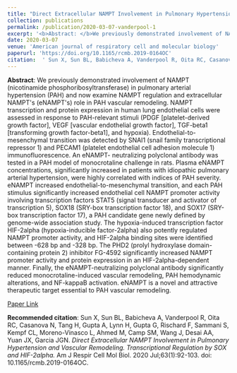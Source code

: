 ```yaml
--- 
title: "Direct Extracellular NAMPT Involvement in Pulmonary Hypertension and Vascular Remodeling. Transcriptional Regulation by SOX and HIF-2alpha." 
collection: publications 
permalink: /publication/2020-03-07-vanderpool-1 
excerpt: '<b>Abstract: </b>We previously demonstrated involvement of NAMPT (nicotinamide phosphoribosyltransferase) in pulmonary arterial hypertension (PAH) and now examine NAMPT regulation and extracellular NAMPT's (eNAMPT's) role in PAH vascular remodeling. NAMPT transcription and protein expression in human lung endothelial cells were assessed in response to PAH-relevant [...]' 
date: 2020-03-07 
venue: 'American journal of respiratory cell and molecular biology' 
paperurl: 'https://doi.org/10.1165/rcmb.2019-0164OC' 
citation:  ' Sun X, Sun BL, Babicheva A, Vanderpool R, Oita RC, Casanova N, Tang H, Gupta A, Lynn H, Gupta G, Rischard F, Sammani S, Kempf CL, Moreno-Vinasco L, Ahmed M, Camp SM, Wang J, Desai AA, Yuan JX, Garcia JGN. <i>Direct Extracellular NAMPT Involvement in Pulmonary Hypertension and Vascular Remodeling. Transcriptional Regulation by SOX and HIF-2alpha.</i> Am J Respir Cell Mol Biol. 2020 Jul;63(1):92-103. doi: 10.1165/rcmb.2019-0164OC.' 
--- 
```

<b>Abstract</b>:  We previously demonstrated involvement of NAMPT (nicotinamide phosphoribosyltransferase) in pulmonary arterial hypertension (PAH) and now examine NAMPT regulation and extracellular NAMPT's (eNAMPT's) role in PAH vascular remodeling. NAMPT transcription and protein expression in human lung endothelial cells were assessed in response to PAH-relevant stimuli (PDGF [platelet-derived growth factor], VEGF [vascular endothelial growth factor], TGF-beta1 [transforming growth factor-beta1], and hypoxia). Endothelial-to-mesenchymal transition was detected by SNAI1 (snail family transcriptional repressor 1) and PECAM1 (platelet endothelial cell adhesion molecule 1) immunofluorescence. An eNAMPT- neutralizing polyclonal antibody was tested in a PAH model of monocrotaline challenge in rats. Plasma eNAMPT concentrations, significantly increased in patients with idiopathic pulmonary arterial hypertension, were highly correlated with indices of PAH severity. eNAMPT increased endothelial-to-mesenchymal transition, and each PAH stimulus significantly increased endothelial cell NAMPT promoter activity involving transcription factors STAT5 (signal transducer and activator of transcription 5), SOX18 (SRY-box transcription factor 18), and SOX17 (SRY-box transcription factor 17), a PAH candidate gene newly defined by genome-wide association study. The hypoxia-induced transcription factor HIF-2alpha (hypoxia-inducible factor-2alpha) also potently regulated NAMPT promoter activity, and HIF-2alpha binding sites were identified between -628 bp and -328 bp. The PHD2 (prolyl hydroxylase domain- containing protein 2) inhibitor FG-4592 significantly increased NAMPT promoter activity and protein expression in an HIF-2alpha-dependent manner. Finally, the eNAMPT-neutralizing polyclonal antibody significantly reduced monocrotaline-induced vascular remodeling, PAH hemodynamic alterations, and NF-kappaB activation. eNAMPT is a novel and attractive therapeutic target essential to PAH vascular remodeling.  
 
[Paper Link](https://doi.org/10.1165/rcmb.2019-0164OC) 
 
<b>Recommended citation</b>:  Sun X, Sun BL, Babicheva A, Vanderpool R, Oita RC, Casanova N, Tang H, Gupta A, Lynn H, Gupta G, Rischard F, Sammani S, Kempf CL, Moreno-Vinasco L, Ahmed M, Camp SM, Wang J, Desai AA, Yuan JX, Garcia JGN. <i>Direct Extracellular NAMPT Involvement in Pulmonary Hypertension and Vascular Remodeling. Transcriptional Regulation by SOX and HIF-2alpha.</i> Am J Respir Cell Mol Biol. 2020 Jul;63(1):92-103. doi: 10.1165/rcmb.2019-0164OC. 

